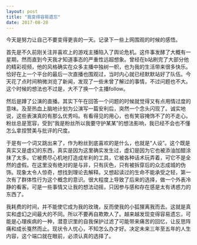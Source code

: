 ```yaml
---
layout: post
title: "我变得容易遗忘"
date: 2017-08-28
---
```

今天是努力让自己不要变得更丧的一天。记录下一些上网围观的时候的感悟。

首先是不久前刚关注并喜欢上的游戏主播陷入了舆论危机。这件事发酵了大概有一星期，然而直到今天我才知道事态的严重性远超想象。曾经在b站刷完了大部分他的精彩视频，他的风格确实在众多主播中独树一帜，也为我的生活带来很多快乐。恰好在上一个平台的最后一次直播也围观过，当时内心就已经默默站好了队伍。今天花了点时间稍微浏览了新闻，发现了一些未曾了解过的事情，不过问题也不大。这个时候的想法也不过是，大不了换一个主播follow。

然后是蹲了公演的直播。其实下午在回答一个问题的时候就觉得又有点用情过度的意味。及至热血上脑地计划为公演写一篇安利后，突然一个念头闪现了。诚实地说，这些表演真的有那么优秀吗。有看得见的用心，也有笑容掩饰不了的不走心。粉丝总是宽容，受到“我是粉丝所以我要守护某某”的想法影响，我已经不会也不懂怎么拿捏赞美与批评的尺度。

于是有一个词又跳出来了，作为粉丝到底喜欢的是什么，也就是“人设”。这个既是真实又是虚幻的东西，真实是因为这里确实发生过，虚幻是因为它也被添油加醋涂抹了太多。它被费尽心机地打造成牟利的工具，它被各种话术玩弄着，可它不是全然的虚假。在这里没有绝对的是与非，只有灰色，只有被拆穿后的众志成城的伪饰。现象太令人惊奇，想找到理论去解释。又想起读过的生命不能承受之轻，第一次有了群体性行为这个概念的意识。很大程度上导致了后来的选择，做一个外表冷静的看客。可是一些事情又让我的想法动摇，只因参与感和存在感是太有诱惑力的东西了。

我耗费的时间，并不能使它成为我的玫瑰，反而使我的小狐狸离我而去。这就是真实和虚幻之间最大的不同。所以不要再自欺欺人了。越来越发现变得容易遗忘，可能是心理疾病的一种，潜意识里的自我保护过滤了可能带来痛苦的回忆，让反思阵痛和成长戛然而止。现状令人忧心，不知怎么办才好。决定未来三年至五年的人生内容，这个端口就在眼前，必须认真的选择了。
